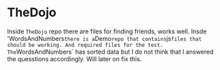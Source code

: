 # TheDojo

Inside `TheDojo` repo there are files for finding friends, works well.
Insde 'WordsAndNumbers` there is a `Demo` repo that contains `js` files that should be working. And required files for the test.
The `WordsAndNumbers` has sorted data but I do not think that I answered the quesstions accordingly. Will later on fix this.
